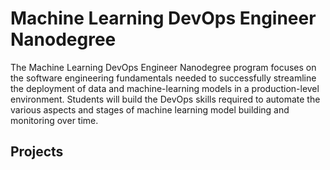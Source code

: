 # Machine Learning DevOps Engineer Nanodegree

The Machine Learning DevOps Engineer Nanodegree program focuses on the software engineering fundamentals needed to successfully streamline the deployment of data and machine-learning models in a production-level environment. Students will build the DevOps skills required to automate the various aspects and stages of machine learning model building and monitoring over time.

## Projects  
### 
 
